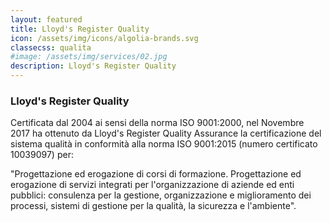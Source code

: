 ```yaml
---
layout: featured
title: Lloyd's Register Quality
icon: /assets/img/icons/algolia-brands.svg
classecss: qualita
#image: /assets/img/services/02.jpg
description: Lloyd's Register Quality
---
```


<div class="row"><div class="col-md-12"><div class="service-details mb-40"><h3>Lloyd's Register Quality</h3><p>Certificata dal 2004 ai sensi della norma ISO 9001:2000, nel Novembre 2017 ha ottenuto da Lloyd's Register Quality Assurance la certificazione del sistema qualit&agrave; in conformit&agrave; alla norma ISO 9001:2015 (numero certificato 10039097) per:</p><p>"Progettazione ed erogazione di corsi di formazione. Progettazione ed erogazione di servizi integrati per l'organizzazione di aziende ed enti pubblici: consulenza per la gestione, organizzazione e miglioramento dei processi, sistemi di gestione per la qualit&agrave;, la sicurezza e l'ambiente".</p></div></div></div>